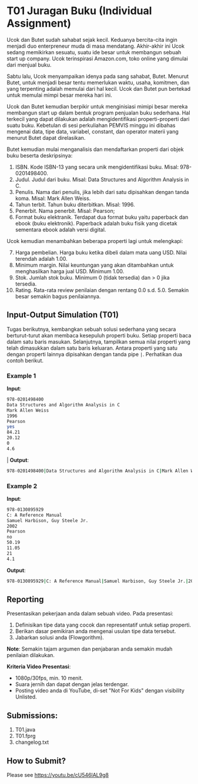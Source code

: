 # T01 Juragan Buku (Individual Assignment)

Ucok dan Butet sudah sahabat sejak kecil. Keduanya bercita-cita ingin menjadi duo enterpreneur muda di masa mendatang. Akhir-akhir ini Ucok sedang memikirkan sesuatu, suatu ide besar untuk membangun sebuah start up company. Ucok terinspirasi Amazon.com, toko online yang dimulai dari menjual buku.

Sabtu lalu, Ucok menyampaikan idenya pada sang sahabat, Butet. Menurut Butet, untuk menjadi besar tentu memerlukan waktu, usaha, komitmen, dan yang terpenting adalah memulai dari hal kecil. Ucok dan Butet pun bertekad untuk memulai mimpi besar mereka hari ini.

Ucok dan Butet kemudian berpikir untuk menginisiasi mimipi besar mereka membangun start up dalam bentuk program penjualan buku sederhana. Hal terkecil yang dapat dilakukan adalah mengidentifikasi properti-properti dari suatu buku. Kebetulan di sesi perkuliahan PEMVIS minggu ini dibahas mengenai data, tipe data, variabel, constant, dan operator materii yang menurut Butet dapat direlasikan.

Butet kemudian mulai menganalisis dan mendaftarkan properti dari objek buku beserta deskripsinya:

1. ISBN. Kode ISBN-13 yang secara unik mengidentifikasi buku. Misal: 978-0201498400.
2. Judul. Judul dari buku. Misal: Data Structures and Algorithm Analysis in C.
3. Penulis. Nama dari penulis, jika lebih dari satu dipisahkan dengan tanda koma. Misal: Mark Allen Weiss.
4. Tahun terbit. Tahun buku diterbitkan. Misal: 1996.
5. Penerbit. Nama penerbit. Misal: Pearson;
6. Format buku elektranik. Terdapat dua format buku yaitu paperback dan ebook (buku elektronik). Paperback adalah buku fisik yang dicetak sementara ebook adalah versi digital.

Ucok kemudian menambahkan beberapa properti lagi untuk melengkapi:

7. Harga pembelian. Harga buku ketika dibeli dalam mata uang USD. Nilai terendah adalah 1.00.
8. Minimum margin. Nilai keuntungan yang akan ditambahkan untuk menghasilkan harga jual USD. Minimum 1.00.
9. Stok. Jumlah stok buku. Minimum 0 (tidak tersedia) dan > 0 jika tersedia.
10. Rating. Rata-rata review penilaian dengan rentang 0.0 s.d. 5.0. Semakin besar semakin bagus penilaiannya.

## Input-Output Simulation (T01)

Tugas berikutnya, kembangkan sebuah solusi sederhana yang secara berturut-turut akan membaca kesepuluh properti buku. Setiap properti baca dalam satu baris masukan. Selanjutnya, tampilkan semua nilai properti yang telah dimasukkan dalam satu baris keluaran. Antara properti yang satu dengan properti lainnya dipisahkan dengan tanda pipe ```|```. Perhatikan dua contoh berikut.

### Example 1

**Input**:
```bash
978-0201498400
Data Structures and Algorithm Analysis in C
Mark Allen Weiss
1996
Pearson
yes
84.21
20.12
0
4.6

```
|
**Output**:
```bash
978-0201498400|Data Structures and Algorithm Analysis in C|Mark Allen Weiss|1996|Pearson|yes|84.21|20.12|0|4.6

```

### Example 2

**Input**:
```bash
978-0130895929
C: A Reference Manual
Samuel Harbison, Guy Steele Jr.
2002
Pearson
no
50.19
11.05
21
4.1

```

**Output**:
```bash
978-0130895929|C: A Reference Manual|Samuel Harbison, Guy Steele Jr.|2002|Pearson|no|50.19|11.05|21|4.1

```

## Reporting

Presentasikan pekerjaan anda dalam sebuah video. Pada presentasi:
1. Definisikan tipe data yang cocok dan representatif untuk setiap properti.
2. Berikan dasar pemikiran anda mengenai usulan tipe data tersebut.
3. Jabarkan solusi anda (Flowgorithm).

**Note**: Semakin tajam argumen dan penjabaran anda semakin mudah penilaian dilakukan.

**Kriteria Video Presentasi**:
+ 1080p/30fps, min. 10 menit.
+ Suara jernih dan dapat dengan jelas terdengar.
+ Posting video anda di YouTube, di-set "Not For Kids" dengan visibility Unlisted.

## Submissions:

1. T01.java
2. T01.fprg
3. changelog.txt

## How to Submit?

Please see https://youtu.be/cU546lAL9g8